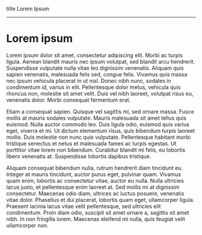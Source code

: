 
title Lorem Ipsum

---

Lorem ipsum 
===========

Lorem ipsum dolor sit amet, consectetur adipiscing elit. Morbi ac turpis ligula. Aenean blandit mauris nec ipsum volutpat, sed blandit arcu hendrerit. Suspendisse vulputate nulla vitae leo dignissim venenatis. Aliquam quis sapien venenatis, malesuada felis sed, congue felis. Vivamus quis massa nec ipsum vehicula placerat in ut nisl. Donec nibh nunc, sodales in condimentum id, varius in elit. Pellentesque dolor metus, vehicula quis rhoncus non, molestie sit amet velit. Duis vel nibh laoreet, volutpat risus eu, venenatis dolor. Morbi consequat fermentum erat.

Etiam a consequat sapien. Quisque vel sagittis mi, sed ornare massa. Fusce mollis at mauris sodales vulputate. Mauris malesuada sit amet tellus quis euismod. Nulla auctor commodo leo. Duis ligula odio, euismod quis varius eget, viverra et mi. Ut dictum elementum risus, quis bibendum turpis laoreet mollis. Duis molestie non nunc quis vulputate. Pellentesque habitant morbi tristique senectus et netus et malesuada fames ac turpis egestas. Ut porttitor vitae lorem non bibendum. Curabitur blandit mi felis, eu lobortis libero venenatis at. Suspendisse lobortis dapibus tristique.

Aliquam consequat bibendum nulla, rutrum hendrerit diam tincidunt eu. Integer at mauris tincidunt, auctor purus eget, pulvinar quam. Vivamus quam enim, lobortis ac consectetur vitae, auctor eu nulla. Nulla ultricies lacus justo, et pellentesque enim laoreet at. Sed mollis mi at dignissim consectetur. Maecenas odio diam, ultrices ac luctus posuere, venenatis vitae dolor. Phasellus et dui placerat, lobortis quam eget, ullamcorper ligula. Praesent lacinia lacus vitae velit pellentesque, sed ultricies elit condimentum. Proin diam odio, suscipit sit amet ornare a, sagittis sit amet nibh. In non fringilla lorem. Maecenas eleifend mi nulla, quis feugiat velit ullamcorper non.
